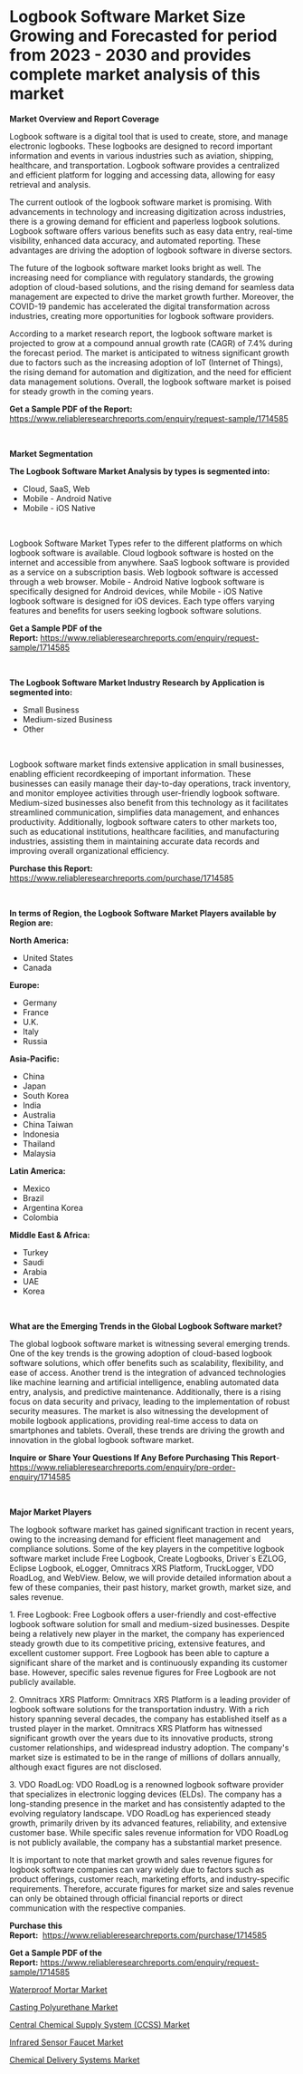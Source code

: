 <p><h1>Logbook Software Market Size Growing and Forecasted for period from 2023 - 2030 and provides complete market analysis of this market</h1></p><p><strong>Market Overview and Report Coverage</strong></p>
<p><p>Logbook software is a digital tool that is used to create, store, and manage electronic logbooks. These logbooks are designed to record important information and events in various industries such as aviation, shipping, healthcare, and transportation. Logbook software provides a centralized and efficient platform for logging and accessing data, allowing for easy retrieval and analysis.</p><p>The current outlook of the logbook software market is promising. With advancements in technology and increasing digitization across industries, there is a growing demand for efficient and paperless logbook solutions. Logbook software offers various benefits such as easy data entry, real-time visibility, enhanced data accuracy, and automated reporting. These advantages are driving the adoption of logbook software in diverse sectors.</p><p>The future of the logbook software market looks bright as well. The increasing need for compliance with regulatory standards, the growing adoption of cloud-based solutions, and the rising demand for seamless data management are expected to drive the market growth further. Moreover, the COVID-19 pandemic has accelerated the digital transformation across industries, creating more opportunities for logbook software providers.</p><p>According to a market research report, the logbook software market is projected to grow at a compound annual growth rate (CAGR) of 7.4% during the forecast period. The market is anticipated to witness significant growth due to factors such as the increasing adoption of IoT (Internet of Things), the rising demand for automation and digitization, and the need for efficient data management solutions. Overall, the logbook software market is poised for steady growth in the coming years.</p></p>
<p><strong>Get a Sample PDF of the Report:</strong> <a href="https://www.reliableresearchreports.com/enquiry/request-sample/1714585">https://www.reliableresearchreports.com/enquiry/request-sample/1714585</a></p>
<p>&nbsp;</p>
<p><strong>Market Segmentation</strong></p>
<p><strong>The Logbook Software Market Analysis by types is segmented into:</strong></p>
<p><ul><li>Cloud, SaaS, Web</li><li>Mobile - Android Native</li><li>Mobile - iOS Native</li></ul></p>
<p>&nbsp;</p>
<p><p>Logbook Software Market Types refer to the different platforms on which logbook software is available. Cloud logbook software is hosted on the internet and accessible from anywhere. SaaS logbook software is provided as a service on a subscription basis. Web logbook software is accessed through a web browser. Mobile - Android Native logbook software is specifically designed for Android devices, while Mobile - iOS Native logbook software is designed for iOS devices. Each type offers varying features and benefits for users seeking logbook software solutions.</p></p>
<p><strong>Get a Sample PDF of the Report:</strong>&nbsp;<a href="https://www.reliableresearchreports.com/enquiry/request-sample/1714585">https://www.reliableresearchreports.com/enquiry/request-sample/1714585</a></p>
<p>&nbsp;</p>
<p><strong>The Logbook Software Market Industry Research by Application is segmented into:</strong></p>
<p><ul><li>Small Business</li><li>Medium-sized Business</li><li>Other</li></ul></p>
<p>&nbsp;</p>
<p><p>Logbook software market finds extensive application in small businesses, enabling efficient recordkeeping of important information. These businesses can easily manage their day-to-day operations, track inventory, and monitor employee activities through user-friendly logbook software. Medium-sized businesses also benefit from this technology as it facilitates streamlined communication, simplifies data management, and enhances productivity. Additionally, logbook software caters to other markets too, such as educational institutions, healthcare facilities, and manufacturing industries, assisting them in maintaining accurate data records and improving overall organizational efficiency.</p></p>
<p><strong>Purchase this Report:</strong>&nbsp; <a href="https://www.reliableresearchreports.com/purchase/1714585">https://www.reliableresearchreports.com/purchase/1714585</a></p>
<p>&nbsp;</p>
<p><strong>In terms of Region, the Logbook Software Market Players available by Region are:</strong></p>
<p>
    <p> <strong> North America: </strong>
        <ul>
            <li>United States</li>
            <li>Canada</li>
        </ul>
        </p> 
    <p> <strong> Europe: </strong>
        <ul>
            <li>Germany</li>
            <li>France</li>
            <li>U.K.</li>
            <li>Italy</li>
            <li>Russia</li>
        </ul>
        </p> 
    <p> <strong> Asia-Pacific: </strong>
        <ul>
            <li>China</li>
            <li>Japan</li>
            <li>South Korea</li>
            <li>India</li>
            <li>Australia</li>
            <li>China Taiwan</li>
            <li>Indonesia</li>
            <li>Thailand</li>
            <li>Malaysia</li>
        </ul>
        </p> 
    <p> <strong> Latin America: </strong>
        <ul>
            <li>Mexico</li>
            <li>Brazil</li>
            <li>Argentina Korea</li>
            <li>Colombia</li>
        </ul>
        </p> 
    <p> <strong> Middle East & Africa: </strong>
        <ul>
            <li>Turkey</li>
            <li>Saudi</li>
            <li>Arabia</li>
            <li>UAE</li>
            <li>Korea</li>
        </ul>
    </p>
    </p>
<p>&nbsp;</p>
<p><strong>What are the Emerging Trends in the Global Logbook Software market?</strong></p>
<p><p>The global logbook software market is witnessing several emerging trends. One of the key trends is the growing adoption of cloud-based logbook software solutions, which offer benefits such as scalability, flexibility, and ease of access. Another trend is the integration of advanced technologies like machine learning and artificial intelligence, enabling automated data entry, analysis, and predictive maintenance. Additionally, there is a rising focus on data security and privacy, leading to the implementation of robust security measures. The market is also witnessing the development of mobile logbook applications, providing real-time access to data on smartphones and tablets. Overall, these trends are driving the growth and innovation in the global logbook software market.</p></p>
<p><strong>Inquire or Share Your Questions If Any Before Purchasing This Report</strong>- <a href="https://www.reliableresearchreports.com/enquiry/pre-order-enquiry/1714585">https://www.reliableresearchreports.com/enquiry/pre-order-enquiry/1714585</a></p>
<p>&nbsp;</p>
<p><strong>Major Market Players</strong></p>
<p><p>The logbook software market has gained significant traction in recent years, owing to the increasing demand for efficient fleet management and compliance solutions. Some of the key players in the competitive logbook software market include Free Logbook, Create Logbooks, Driver`s EZLOG, Eclipse Logbook, eLogger, Omnitracs XRS Platform, TruckLogger, VDO RoadLog, and WebView. Below, we will provide detailed information about a few of these companies, their past history, market growth, market size, and sales revenue.</p><p>1. Free Logbook: Free Logbook offers a user-friendly and cost-effective logbook software solution for small and medium-sized businesses. Despite being a relatively new player in the market, the company has experienced steady growth due to its competitive pricing, extensive features, and excellent customer support. Free Logbook has been able to capture a significant share of the market and is continuously expanding its customer base. However, specific sales revenue figures for Free Logbook are not publicly available.</p><p>2. Omnitracs XRS Platform: Omnitracs XRS Platform is a leading provider of logbook software solutions for the transportation industry. With a rich history spanning several decades, the company has established itself as a trusted player in the market. Omnitracs XRS Platform has witnessed significant growth over the years due to its innovative products, strong customer relationships, and widespread industry adoption. The company's market size is estimated to be in the range of millions of dollars annually, although exact figures are not disclosed.</p><p>3. VDO RoadLog: VDO RoadLog is a renowned logbook software provider that specializes in electronic logging devices (ELDs). The company has a long-standing presence in the market and has consistently adapted to the evolving regulatory landscape. VDO RoadLog has experienced steady growth, primarily driven by its advanced features, reliability, and extensive customer base. While specific sales revenue information for VDO RoadLog is not publicly available, the company has a substantial market presence.</p><p>It is important to note that market growth and sales revenue figures for logbook software companies can vary widely due to factors such as product offerings, customer reach, marketing efforts, and industry-specific requirements. Therefore, accurate figures for market size and sales revenue can only be obtained through official financial reports or direct communication with the respective companies.</p></p>
<p><strong>Purchase this Report:</strong>&nbsp;&nbsp;<a href="https://www.reliableresearchreports.com/purchase/1714585">https://www.reliableresearchreports.com/purchase/1714585</a></p>
<p></p>
<p><strong>Get a Sample PDF of the Report:</strong>&nbsp;<a href="https://www.reliableresearchreports.com/enquiry/request-sample/1714585">https://www.reliableresearchreports.com/enquiry/request-sample/1714585</a></p>
<p><p><a href="https://medium.com/@mikeflatley6362/waterproof-mortar-market-the-key-to-successful-business-strategy-forecast-till-2030-48628fc25112">Waterproof Mortar Market</a></p><p><a href="https://www.linkedin.com/pulse/decoding-casting-polyurethane-market-deep-dive-latest-trends-guyxe/">Casting Polyurethane Market</a></p><p><a href="https://github.com/shivangireportprime/Market-Research-Report-List-1/blob/main/central-chemical-supply-system-ccss-market.md">Central Chemical Supply System (CCSS) Market</a></p><p><a href="https://medium.com/@briaabshire64/infrared-sensor-faucet-market-analysis-and-sze-forecasted-for-period-from-2023-to-2030-bbef5ffedb10">Infrared Sensor Faucet Market</a></p><p><a href="https://github.com/krithireportprime/Market-Research-Report-List-1/blob/main/chemical-delivery-systems-market.md">Chemical Delivery Systems Market</a></p></p>